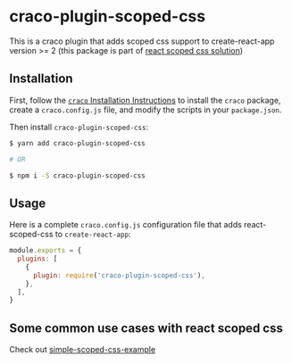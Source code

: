 # craco-plugin-scoped-css

This is a craco plugin that adds scoped css support to create-react-app version >= 2 (this package is part of [react scoped css solution](https://github.com/gaoxiaoliangz/react-scoped-css))

## Installation

First, follow the [`craco` Installation Instructions](https://github.com/sharegate/craco/blob/master/packages/craco/README.md##installation) to install the `craco` package, create a `craco.config.js` file, and modify the scripts in your `package.json`.

Then install `craco-plugin-scoped-css`:

```bash
$ yarn add craco-plugin-scoped-css

# OR

$ npm i -S craco-plugin-scoped-css
```

## Usage

Here is a complete `craco.config.js` configuration file that adds react-scoped-css to `create-react-app`:

```js
module.exports = {
  plugins: [
    {
      plugin: require('craco-plugin-scoped-css'),
    },
  ],
}
```

## Some common use cases with react scoped css

Check out [simple-scoped-css-example](https://github.com/gaoxiaoliangz/react-scoped-css/tree/master/examples/simple)
